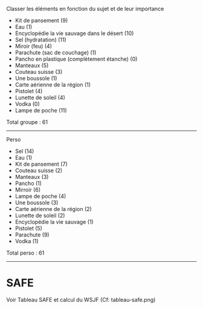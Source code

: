 Classer les éléments en fonction du sujet et de leur importance

-   Kit de pansement (9)
-   Eau (1)
-   Encyclopédie la vie sauvage dans le désert (10)
-   Sel (hydratation) (11)
-   Miroir (feu) (4)
-   Parachute (sac de couchage) (1)
-   Pancho en plastique (complètement étanche) (0)
-   Manteaux (5)
-   Couteau suisse (3)
-   Une boussole (1)
-   Carte aérienne de la région (1)
-   Pistolet (4)
-   Lunette de soleil (4)
-   Vodka (0)
-   Lampe de poche (11)

Total groupe : 61

---

Perso

-   Sel (14)
-   Eau (1)
-   Kit de pansement (7)
-   Couteau suisse (2)
-   Manteaux (3)
-   Pancho (1)
-   Mirroir (6)
-   Lampe de poche (4)
-   Une boussole (3)
-   Carte aérienne de la région (2)
-   Lunette de soleil (2)
-   Encyclopédie la vie sauvage (1)
-   Pistolet (5)
-   Parachute (9)
-   Vodka (1)

Total perso : 61

---

# SAFE

Voir Tableau SAFE et calcul du WSJF
(Cf: tableau-safe.png)
